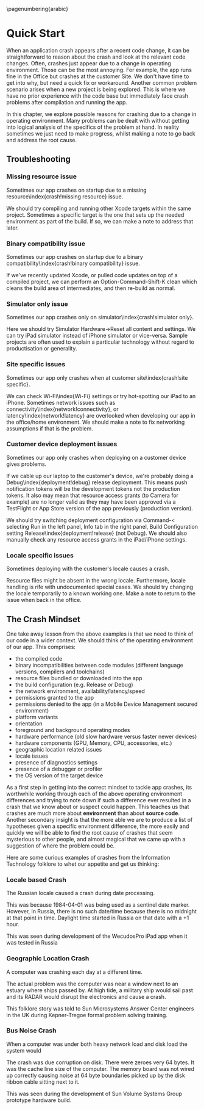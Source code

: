 \pagenumbering{arabic}

# Quick Start

When an application crash appears after a recent code change, it can be straightforward to reason about the crash and look at the relevant code changes.  Often, crashes just appear due to a change in operating environment.  Those can be the most annoying.  For example, the app runs fine in the Office but crashes at the customer Site.  We don't have time to get into why, but need a quick fix or workaround.  Another common problem scenario arises when a new project is being explored.  This is where we have no prior experience with the code base but immediately face crash problems after compilation and running the app.

In this chapter, we explore possible reasons for crashing due to a change in operating environment.  Many problems can be dealt with without getting into logical analysis of the specifics of the problem at hand.  In reality sometimes we just need to make progress, whilst making a note to go back and address the root cause.

## Troubleshooting

### Missing resource issue

Sometimes our app crashes on startup due to a missing resource\index{crash!missing resource} issue.

We should try compiling and running other Xcode targets within the same project.  Sometimes a specific target is the one that sets up the needed environment as part of the build.  If so, we can make a note to address that later.

### Binary compatibility issue

Sometimes our app crashes on startup due to a binary compatibility\index{crash!binary compatibility} issue.

If we've recently updated Xcode, or pulled code updates on top of a compiled project, we can perform an Option-Command-Shift-K clean which cleans the build area of intermediates, and then re-build as normal.

### Simulator only issue
Sometimes our app crashes only on simulator\index{crash!simulator only}.

Here we should try Simulator Hardware->Reset all content and settings.  We can try iPad simulator instead of iPhone simulator or vice-versa. Sample projects are often used to explain a particular technology without regard to productisation or generality.

### Site specific issues

Sometimes our app only crashes when at customer site\index{crash!site specific}.

We can check Wi-Fi\index{Wi-Fi} settings or try hot-spotting our iPad to an iPhone.  Sometimes network issues such as connectivity\index{network!connectivity}, or latency\index{network!latency} are overlooked when developing our app in the office/home environment.  We should make a note to fix networking assumptions if that is the problem.

### Customer device deployment issues

Sometimes our app only crashes when deploying on a customer device gives problems.

If we cable up our laptop to the customer's device, we're probably doing a
Debug\index{deployment!debug} release deployment.  This means push notification tokens will be the development tokens not the production tokens.  It also may mean that resource access grants (to Camera for example) are no longer valid as they may have been approved via a TestFlight or App Store version of the app previously (production version).

We should try switching deployment configuration via Command-< selecting Run in the left panel, Info tab in the right panel, Build Configuration setting
Release\index{deployment!release}
(not Debug).  We should also manually check any resource access grants in the iPad/iPhone settings.

### Locale specific issues

Sometimes deploying with the customer's locale causes a crash.

Resource files might be absent in the wrong locale.  Furthermore, locale handling is rife with undocumented special cases.  We should try changing the locale temporarily to a known working one.  Make a note to return to the issue when back in the office.

## The Crash Mindset

One take away lesson from the above examples is that we need to think of our code in a wider context.  We should think of the operating environment of our app.  This comprises:

- the compiled code
- binary incompatibilities between code modules (different language versions, compilers and toolchains)
- resource files bundled or downloaded into the app
- the build configuration (e.g. Release or Debug)
- the network environment, availability/latency/speed
- permissions granted to the app
- permissions denied to the app (in a Mobile Device Management secured environment)
- platform variants
- orientation
- foreground and background operating modes
- hardware performance (old slow hardware versus faster newer devices)
- hardware components (GPU, Memory, CPU, accessories, etc.)
- geographic location related issues
- locale issues
- presence of diagnostics settings
- presence of a debugger or profiler
- the OS version of the target device

As a first step in getting into the correct mindset to tackle app crashes, its worthwhile working through each of the above operating environment differences and trying to note down if such a difference ever resulted in a crash that we know about or suspect could happen.  This teaches us that crashes are much more about **environment** than about **source code**.  Another secondary insight is that the more able we are to produce a list of hypotheses given a specific environment difference, the more easily and quickly we will be able to find the root cause of crashes that seem mysterious to other people, and almost magical that we came up with a suggestion of where the problem could be.

Here are some curious examples of crashes from the Information Technology folklore to whet our appetite and get us thinking:

### Locale based Crash

The Russian locale caused a crash during date processing.

This was because 1984-04-01 was being used as a sentinel date marker.  However, in Russia, there is no such date/time because there is no midnight at that point in time.  Daylight time started in Russia on that date with a +1 hour.

This was seen during development of the WecudosPro iPad app when it was tested in Russia


### Geographic Location Crash

A computer was crashing each day at a different time.

The actual problem was the computer was near a window next to an estuary where ships passed by.  At high tide, a military ship would sail past and its RADAR would disrupt the electronics and cause a crash.

This folklore story was told to Sun Microsystems Answer Center engineers in the UK during Kepner-Tregoe formal problem solving training.


### Bus Noise Crash

When a computer was under both heavy network load and disk load the system would

The crash was due corruption on disk.  There were zeroes very 64 bytes.  It was the cache line size of the computer.  The memory board was not wired up correctly causing noise at 64 byte boundaries picked up by the disk ribbon cable sitting next to it.

This was seen during the development of Sun Volume Systems Group prototype hardware build.
